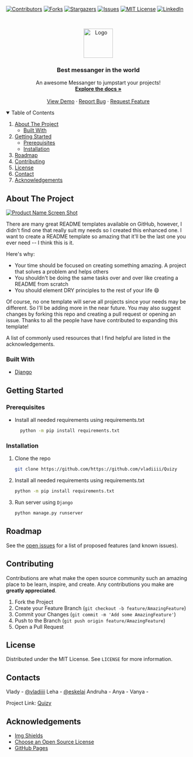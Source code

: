 <!-- PROJECT SHIELDS -->
[![Contributors][contributors-shield]][contributors-url]
[![Forks][forks-shield]][forks-url]
[![Stargazers][stars-shield]][stars-url]
[![Issues][issues-shield]][issues-url]
[![MIT License][license-shield]][license-url]
[![LinkedIn][linkedin-shield]][linkedin-url]

<!-- PROJECT LOGO -->
<br />
<p align="center">
  <a href="https://github.com/vladiiii/Quizy">
    <img src="images/logo.png" alt="Logo" width="80" height="80">
  </a>

  <h3 align="center">Best messanger in the world</h3>

  <p align="center">
    An awesome Messanger to jumpstart your projects!
    <br />
    <a href="https://github.com/vladiiii/Quizy"><strong>Explore the docs »</strong></a>
    <br />
    <br />
    <a href="https://github.com/vladiiii/Quizy">View Demo</a>
    ·
    <a href="https://github.com/vladiiii/Quizy/issues">Report Bug</a>
    ·
    <a href="https://github.com/vladiiii/Quizy/issues">Request Feature</a>
  </p>
</p>



<!-- TABLE OF CONTENTS -->
<details open="open">
  <summary>Table of Contents</summary>
  <ol>
    <li>
      <a href="#about-the-project">About The Project</a>
      <ul>
        <li><a href="#built-with">Built With</a></li>
      </ul>
    </li>
    <li>
      <a href="#getting-started">Getting Started</a>
      <ul>
        <li><a href="#prerequisites">Prerequisites</a></li>
        <li><a href="#installation">Installation</a></li>
      </ul>
    </li>
    <li><a href="#roadmap">Roadmap</a></li>
    <li><a href="#contributing">Contributing</a></li>
    <li><a href="#license">License</a></li>
    <li><a href="#contact">Contact</a></li>
    <li><a href="#acknowledgements">Acknowledgements</a></li>
  </ol>
</details>



<!-- ABOUT THE PROJECT -->
## About The Project

[![Product Name Screen Shot][product-screenshot]](https://example.com)

There are many great README templates available on GitHub, however, I didn't find one that really suit my needs so I created this enhanced one. I want to create a README template so amazing that it'll be the last one you ever need -- I think this is it.

Here's why:
* Your time should be focused on creating something amazing. A project that solves a problem and helps others
* You shouldn't be doing the same tasks over and over like creating a README from scratch
* You should element DRY principles to the rest of your life :smile:

Of course, no one template will serve all projects since your needs may be different. So I'll be adding more in the near future. You may also suggest changes by forking this repo and creating a pull request or opening an issue. Thanks to all the people have have contributed to expanding this template!

A list of commonly used resources that I find helpful are listed in the acknowledgements.

### Built With

* [Django](https://www.djangoproject.com/)


<!-- GETTING STARTED -->
## Getting Started


### Prerequisites

* Install all needed requirements using requirements.txt
  ```sh
    python -m pip install requirements.txt
  ```

### Installation

1. Clone the repo
   ```sh
   git clone https://github.com/https://github.com/vladiiii/Quizy
   ```
2. Install all needed requirements using requirements.txt
   ```sh
   python -m pip install requirements.txt
   ```
3. Run server using `Django`
   ```sh
   python manage.py runserver
   ```

## Roadmap

See the [open issues](https://github.com/vladiiii/Quizy/issues) for a list of proposed features (and known issues).

## Contributing

Contributions are what make the open source community such an amazing place to be learn, inspire, and create. Any contributions you make are **greatly appreciated**.

1. Fork the Project
2. Create your Feature Branch (`git checkout -b feature/AmazingFeature`)
3. Commit your Changes (`git commit -m 'Add some AmazingFeature'`)
4. Push to the Branch (`git push origin feature/AmazingFeature`)
5. Open a Pull Request


## License

Distributed under the MIT License. See `LICENSE` for more information.


## Contacts

Vlady - [@vladiiii](https://github.com/vladiiii)
Leha - [@eskelai](https://github.com/eskelai)
Andruha -
Anya - 
Vanya -

Project Link: [Quizy](https://github.com/vladiiii/Quizy)



<!-- ACKNOWLEDGEMENTS -->
## Acknowledgements
* [Img Shields](https://shields.io)
* [Choose an Open Source License](https://choosealicense.com)
* [GitHub Pages](https://pages.github.com)


<!-- MARKDOWN LINKS & IMAGES -->
<!-- https://www.markdownguide.org/basic-syntax/#reference-style-links -->
[contributors-shield]: https://img.shields.io/github/contributors/vladiiii/Quizy.svg?style=for-the-badge
[contributors-url]: https://github.com/vladiiii/Quizy/graphs/contributors
[forks-shield]: https://img.shields.io/github/forks/vladiiii/Quizy.svg?style=for-the-badge
[forks-url]: https://github.com/vladiiii/Quizy/network/members
[stars-shield]: https://img.shields.io/github/stars/vladiiii/Quizy.svg?style=for-the-badge
[stars-url]: https://github.com/vladiiii/Quizy/stargazers
[issues-shield]: https://img.shields.io/github/issues/vladiiii/Quizy.svg?style=for-the-badge
[issues-url]: https://github.com/vladiiii/Quizy/issues
[license-shield]: https://img.shields.io/github/license/vladiiii/Quizy.svg?style=for-the-badge
[license-url]: https://github.com/vladiiii/Quizy/blob/master/LICENSE.txt
[linkedin-shield]: https://img.shields.io/badge/-LinkedIn-black.svg?style=for-the-badge&logo=linkedin&colorB=555
[linkedin-url]: https://linkedin.com/in/othneildrew
[product-screenshot]: images/screenshot.png
